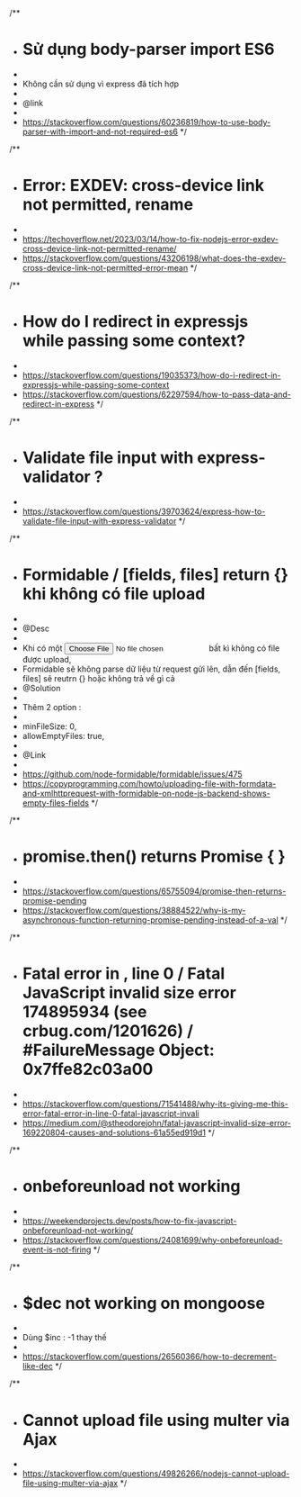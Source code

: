 /**
* # Sử dụng body-parser import ES6
*
* Không cần sử dụng vì express đã tích hợp
*
* @link
*
* https://stackoverflow.com/questions/60236819/how-to-use-body-parser-with-import-and-not-required-es6
*/

/**
* # Error: EXDEV: cross-device link not permitted, rename
*
* https://techoverflow.net/2023/03/14/how-to-fix-nodejs-error-exdev-cross-device-link-not-permitted-rename/
* https://stackoverflow.com/questions/43206198/what-does-the-exdev-cross-device-link-not-permitted-error-mean
*/

/**
* # How do I redirect in expressjs while passing some context?
*
* https://stackoverflow.com/questions/19035373/how-do-i-redirect-in-expressjs-while-passing-some-context
* https://stackoverflow.com/questions/62297594/how-to-pass-data-and-redirect-in-express
*/

/**
* # Validate file input with express-validator ?
*
* https://stackoverflow.com/questions/39703624/express-how-to-validate-file-input-with-express-validator
*/

/**
* # Formidable / [fields, files] return {} khi không có file upload
*
* @Desc
*
* Khi có một <input type='file'/> bất kì không có file được upload,
* Formidable sẽ không parse dữ liệu từ request gửi lên, dẫn đến [fields, files] sẽ reutrn {} hoặc không trả về gì cả
* @Solution
*
* Thêm 2 option :
*
* minFileSize: 0,
* allowEmptyFiles: true,
*
* @Link
*
* https://github.com/node-formidable/formidable/issues/475
* https://copyprogramming.com/howto/uploading-file-with-formdata-and-xmlhttprequest-with-formidable-on-node-js-backend-shows-empty-files-fields
*/

/**
* # promise.then() returns Promise { <pending> }
*
* https://stackoverflow.com/questions/65755094/promise-then-returns-promise-pending
* https://stackoverflow.com/questions/38884522/why-is-my-asynchronous-function-returning-promise-pending-instead-of-a-val
*/

/**
* # Fatal error in , line 0 / Fatal JavaScript invalid size error 174895934 (see crbug.com/1201626) / #FailureMessage Object: 0x7ffe82c03a00
*
* https://stackoverflow.com/questions/71541488/why-its-giving-me-this-error-fatal-error-in-line-0-fatal-javascript-invali
* https://medium.com/@stheodorejohn/fatal-javascript-invalid-size-error-169220804-causes-and-solutions-61a55ed919d1
*/

/**
* # onbeforeunload not working
*
* https://weekendprojects.dev/posts/how-to-fix-javascript-onbeforeunload-not-working/
* https://stackoverflow.com/questions/24081699/why-onbeforeunload-event-is-not-firing
*/

/**
* # $dec not working on mongoose
*
* Dùng $inc : -1 thay thế
*
* https://stackoverflow.com/questions/26560366/how-to-decrement-like-dec
*/

/**
* # Cannot upload file using multer via Ajax
*
* https://stackoverflow.com/questions/49826266/nodejs-cannot-upload-file-using-multer-via-ajax 
*/